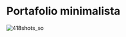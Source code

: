 # Portafolio minimalista



![418shots_so](https://github.com/MichaelTaboada2003/Portafolio-Minimalista/assets/128438040/e3c23d2d-2018-40cc-8e7e-a8f3d96ff04d)

